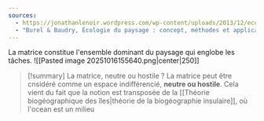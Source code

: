 ```yaml
---
sources:
  - https://jonathanlenoir.wordpress.com/wp-content/uploads/2013/12/ecologie-du-paysage.pdf
  - "Burel & Baudry, Écologie du paysage : concept, méthodes et applications (2nde édition)"
---
```

La matrice constitue l'ensemble dominant du paysage qui englobe les tâches.
![[Pasted image 20251016155640.png|center|250]]

>[!summary] La matrice, neutre ou hostile ?
>La matrice peut être cnsidéré comme un espace indifférencié, **neutre ou hostile**. Cela vient du fait que la notion est transposée de la [[Théorie biogéographique des îles|théorie de la biogéographie insulaire]], où l'ocean est un milieu 